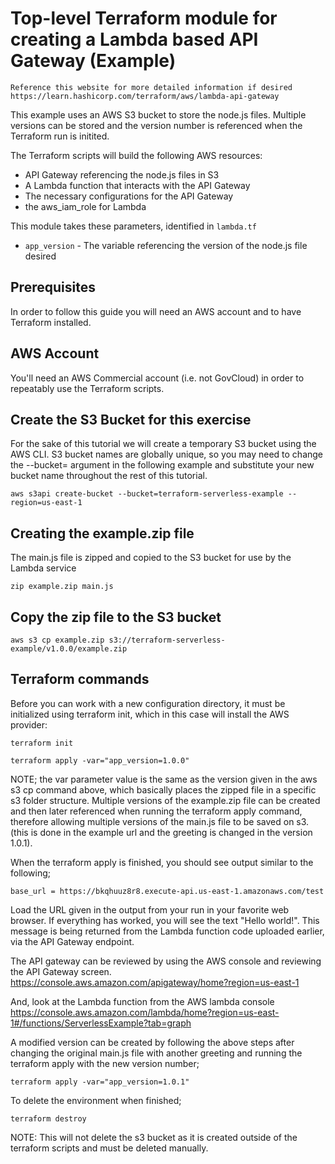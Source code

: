 # Top-level Terraform module for creating a Lambda based API Gateway (Example)

    Reference this website for more detailed information if desired
    https://learn.hashicorp.com/terraform/aws/lambda-api-gateway

This example uses an AWS S3 bucket to store the node.js files.  Multiple versions can be stored and the version number is referenced when the Terraform run is initited.


The Terraform scripts will build the following AWS resources:
* API Gateway referencing the node.js files in S3
* A Lambda function that interacts with the API Gateway
* The necessary configurations for the API Gateway
* the aws_iam_role for Lambda

This module takes these parameters, identified in `lambda.tf`
* `app_version` - The variable referencing the version of the node.js file desired

## Prerequisites

In order to follow this guide you will need an AWS account and to have Terraform installed.

## AWS Account

You'll need an AWS Commercial account (i.e. not GovCloud) in order to repeatably use the Terraform scripts. 

## Create the S3 Bucket for this exercise
For the sake of this tutorial we will create a temporary S3 bucket using the AWS CLI. S3 bucket names are globally unique, so you may need to change the --bucket= argument in the following example and substitute your new bucket name throughout the rest of this tutorial.

    aws s3api create-bucket --bucket=terraform-serverless-example --region=us-east-1

## Creating the example.zip file
The main.js file is zipped and copied to the S3 bucket for use by the Lambda service

    zip example.zip main.js

## Copy the zip file to the S3 bucket

    aws s3 cp example.zip s3://terraform-serverless-example/v1.0.0/example.zip

## Terraform commands
Before you can work with a new configuration directory, it must be initialized using terraform init, which in this case will install the AWS provider:

    terraform init  

    terraform apply -var="app_version=1.0.0"

NOTE; the var parameter value is the same as the version given in the aws s3 cp command above, which basically places the zipped file in a specific s3 folder structure.  Multiple versions of the example.zip file can be created and then later referenced when running the terraform apply command, therefore allowing multiple versions of the main.js file to be saved on s3.  (this is done in the example url and the greeting is changed in the version 1.0.1).


When the terraform apply is finished, you should see output similar to the following;
    
    base_url = https://bkqhuuz8r8.execute-api.us-east-1.amazonaws.com/test

Load the URL given in the output from your run in your favorite web browser. If everything has worked, you will see the text "Hello world!". This message is being returned from the Lambda function code uploaded earlier, via the API Gateway endpoint.

The API gateway can be reviewed by using the AWS console and reviewing the API Gateway screen.
    https://console.aws.amazon.com/apigateway/home?region=us-east-1

And, look at the Lambda function  from the AWS lambda console
    https://console.aws.amazon.com/lambda/home?region=us-east-1#/functions/ServerlessExample?tab=graph
    

A modified version can be created by following the above steps after changing the original main.js file with another greeting and running the terraform apply with the new version number;
    
    terraform apply -var="app_version=1.0.1"


To delete the environment when finished;

    terraform destroy

NOTE: This will not delete the s3 bucket as it is created outside of the terraform scripts and must be deleted manually.
